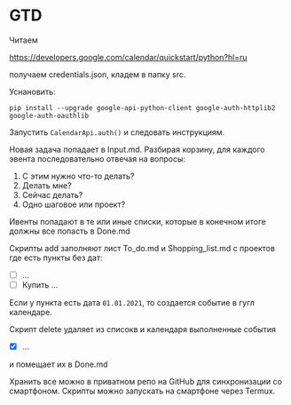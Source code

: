 # GTD

Читаем 

https://developers.google.com/calendar/quickstart/python?hl=ru

получаем credentials.json, кладем в папку src. 

Уснановить:

`pip install --upgrade google-api-python-client google-auth-httplib2 google-auth-oauthlib`

Запустить `CalendarApi.auth()` и следовать инструкциям.

Новая задача попадает в Input.md. 
Разбирая корзину, для каждого эвента последовательно отвечая на вопросы:
1. С этим нужно что-то делать?
2. Делать мне?
3. Сейчас делать?
4. Одно шаговое или проект?

Ивенты попадают в те или иные списки, которые в конечном итоге должны все попасть в Done.md

Скрипты add заполняют лист To_do.md и Shopping_list.md с проектов где есть пункты без дат:

- [ ] ...
- [ ] Купить ...

Если у пункта есть дата `01.01.2021`, то создается событие в гугл календаре.

Скрипт delete удаляет из списокв и календаря выполненные события 
- [x] ...

и помещает их в Done.md  

Хранить все можно в приватном репо на GitHub для синхронизации со смартфоном.
Скрипты можно запускать на смартфоне через Termux. 